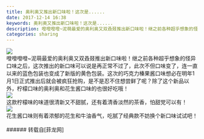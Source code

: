 ```yaml
---
title: 奥利奥又推出新口味啦！这次是......
date: 2017-12-14 16:38
keywords: 奥利奥又推出新口味啦！这次是......
description: 噔噔噔噔~泥萌最爱的奥利奥又双叒叕推出新口味啦！继之前各种超乎想象的怪异口味之后，这次推出的新口味可以说是再正常不过了，此次不但口味变了，连一直以来的蓝色包装也变成了新版的黄色包装。这次的巧克力榛果酱口味想必在明年1月1日正式推出后就会被疯狂抢购，是不是忍不住想尝鲜了呢？除了这个新品以外，柠檬口味的奥利奥和花生酱口味的也很好吃哦！这款柠檬味的味道很清新又不甜腻，还有着清香淡然的茶香，怕甜党可以有！花生酱口味则有着浓郁的花生和牛油香气，吃腻了经典款不妨换个新口味试试吧！
categories: sharing
---
```

<td class="t_f" id="postmessage_1034370">


<img aid="706830" data-cf-modified-24f3ed3c1f8ed827295ea304-="" file="data/attachment/forum/201712/14/162643ni0z8zte2206oi6h.jpg.thumb.jpg" id="aimg_706830" inpost="1" onclick="" onmouseover="" src="http://www.flw.ph/data/attachment/forum/201712/14/162643ni0z8zte2206oi6h.jpg" style="cursor:pointer" zoomfile="data/attachment/forum/201712/14/162643ni0z8zte2206oi6h.jpg"/>


<br/>
噔噔噔噔~泥萌最爱的奥利奥又双叒叕推出新口味啦！继之前各种超乎想象的怪异口味之后，这次推出的新口味可以说是再正常不过了，此次不但口味变了，连一直以来的蓝色包装也变成了新版的黄色包装。这次的巧克力榛果酱口味想必在明年1月1日正式推出后就会被疯狂抢购，是不是忍不住想尝鲜了呢？除了这个新品以外，柠檬口味的奥利奥和花生酱口味的也很好吃哦！<br/>

<img aid="706836" data-cf-modified-24f3ed3c1f8ed827295ea304-="" file="data/attachment/forum/201712/14/163449mpy0h2kcsckyx0jn.jpg.thumb.jpg" id="aimg_706836" inpost="1" onclick="" onmouseover="" src="http://www.flw.ph/data/attachment/forum/201712/14/163449mpy0h2kcsckyx0jn.jpg" style="cursor:pointer" zoomfile="data/attachment/forum/201712/14/163449mpy0h2kcsckyx0jn.jpg"/>


<br/>
这款柠檬味的味道很清新又不甜腻，还有着清香淡然的茶香，怕甜党可以有！<br/>

<img aid="706837" data-cf-modified-24f3ed3c1f8ed827295ea304-="" file="data/attachment/forum/201712/14/163457xgmjzn333v6lg3r7.jpg.thumb.jpg" id="aimg_706837" inpost="1" onclick="" onmouseover="" src="http://www.flw.ph/data/attachment/forum/201712/14/163457xgmjzn333v6lg3r7.jpg" style="cursor:pointer" zoomfile="data/attachment/forum/201712/14/163457xgmjzn333v6lg3r7.jpg"/>


<br/>
花生酱口味则有着浓郁的花生和牛油香气，吃腻了经典款不妨换个新口味试试吧！<br/>
<br/>
</td>
###### 转载自[菲龙网]